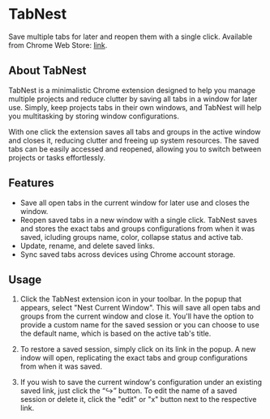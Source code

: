# TabNest

Save multiple tabs for later and reopen them with a single click. Available from Chrome Web Store: [link](https://chromewebstore.google.com/detail/gplhcnbpmokcnjhhcbhfjgdnpdjgoadk).

## About TabNest

TabNest is a minimalistic Chrome extension designed to help you manage multiple projects and reduce clutter by saving all tabs in a window for later use. Simply, keep projects tabs in their own windows, and TabNest will help you multitasking by storing window configurations.

With one click the extension saves all tabs and groups in the active window and closes it, reducing clutter and freeing up system resources. The saved tabs can be easily accessed and reopened, allowing you to switch between projects or tasks effortlessly.

## Features

-   Save all open tabs in the current window for later use and closes the window.
-   Reopen saved tabs in a new window with a single click. TabNest saves and stores the exact tabs and groups configurations from when it was saved, icluding groups name, color, collapse status and active tab.
-   Update, rename, and delete saved links.
-   Sync saved tabs across devices using Chrome account storage.

## Usage

1.  Click the TabNest extension icon in your toolbar. In the popup that appears, select "Nest Current Window". This will save all open tabs and groups from the current window and close it. You'll have the option to provide a custom name for the saved session or you can choose to use the default name, which is based on the active tab's title.

2.  To restore a saved session, simply click on its link in the popup. A new indow will open, replicating the exact tabs and group configurations from when it was saved.

3.  If you wish to save the current window's configuration under an existing saved link, just click the “↪” button. To edit the name of a saved session or delete it, click the "edit" or "x" button next to the respective link.
